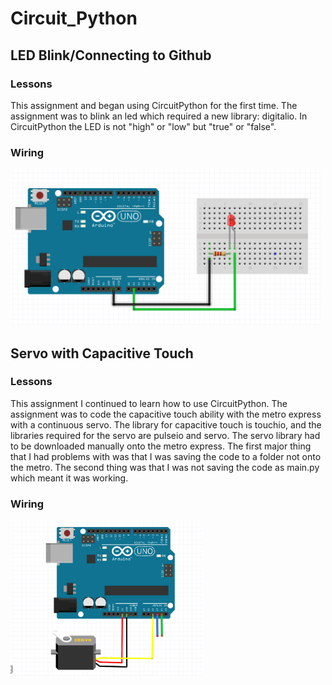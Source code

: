# Circuit_Python

## LED Blink/Connecting to Github

### Lessons

This assignment and began using CircuitPython for the first time. The assignment was to blink an led which required a new library: digitalio. In CircuitPython the LED is not "high" or "low" but "true" or "false". 

### Wiring

<img src = "https://github.com/hnovak94/Circuit_Python/blob/main/media%2Bwiring/led_blink_wd.png" height = "250">

## Servo with Capacitive Touch

### Lessons

This assignment I continued to learn how to use CircuitPython. The assignment was to code the capacitive touch ability with the metro express with a continuous servo. The library for capacitive touch is touchio, and the libraries required for the servo are pulseio and servo. The servo library had to be downloaded manually onto the metro express. The first major thing that I had problems with was that I was saving the code to a folder not onto the metro. The second thing was that I was not saving the code as main.py which meant it was working. 


### Wiring

<img src= "https://github.com/hnovak94/Circuit_Python/blob/main/media%2Bwiring/cp_servo_wd.png" height = "250">
